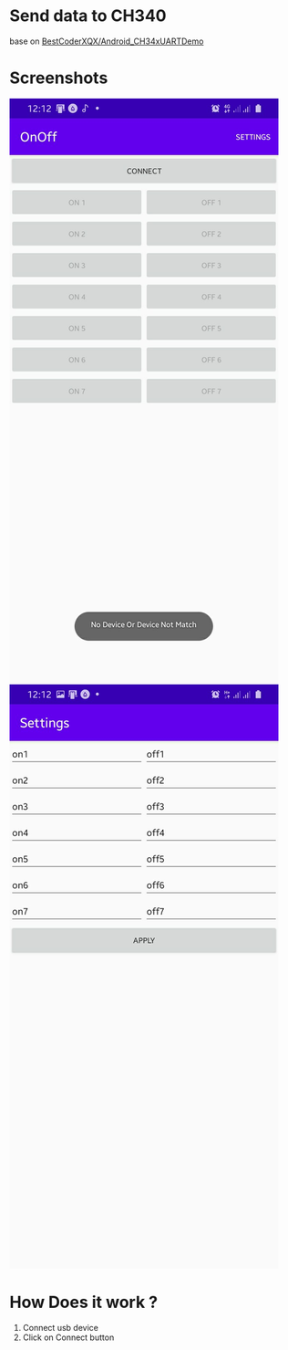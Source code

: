 # Send data to CH340
base on [BestCoderXQX/Android_CH34xUARTDemo](https://github.com/BestCoderXQX/Android_CH34xUARTDemo)
# Screenshots
![main page](https://github.com/powerfuldeveloper/sendByte/raw/master/screenshots/main_page.png "Main Page")
![settings page](https://github.com/powerfuldeveloper/sendByte/raw/master/screenshots/settings_page.png "Settings Page")
# How Does it work ?
1. Connect usb device
2. Click on Connect button